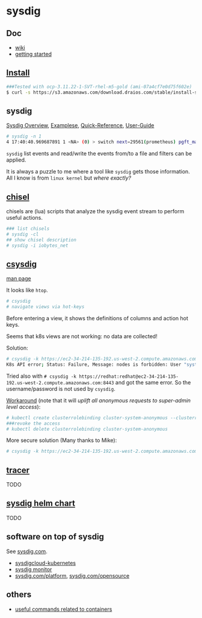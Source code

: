 # sysdig

## Doc

* [wiki](https://github.com/draios/sysdig/wiki)
* [getting started](https://github.com/draios/sysdig/wiki/Getting-Started)

## [Install](https://github.com/draios/sysdig/wiki/How-to-Install-Sysdig-for-Linux)

```bash
###Tested with ocp-3.11.22-1-SVT-rhel-m5-gold (ami-07a4cf7e0d75f602e)
$ curl -s https://s3.amazonaws.com/download.draios.com/stable/install-sysdig | sudo bash
```

## sysdig

[Sysdig Overview](https://github.com/draios/sysdig/wiki/Sysdig-Overview),
[Examplese](https://github.com/draios/sysdig/wiki/Sysdig-Examples),
[Quick-Reference](https://github.com/draios/sysdig/wiki/Sysdig-Quick-Reference-Guide#basic-command-list),
[User-Guide](https://github.com/draios/sysdig/wiki/Sysdig-User-Guide)

```bash
# sysdig -n 1
4 17:40:40.969687891 1 <NA> (0) > switch next=29561(prometheus) pgft_maj=0 pgft_min=0 vm_size=0 vm_rss=0 vm_swap=0 

```

`sysdig` list events and read/write the events from/to a file and filters can be applied.

It is always a puzzle to me where a tool like `sysdig` gets those information. All I know is
from `linux kernel` but _where exactly?_

## [chisel](https://github.com/draios/sysdig/wiki/Chisels-Overview)
chisels are (lua) scripts that analyze the sysdig event stream to perform useful actions. 


```bash
### list chisels
# sysdig -cl
## show chisel description
# sysdig -i iobytes_net

``` 

## [csysdig](https://github.com/draios/sysdig/wiki/Csysdig-Overview)

[man page](https://github.com/draios/sysdig/blob/dev/userspace/sysdig/man/csysdig.md)

It looks like `htop`.

```bash
# csysdig
# navigate views via hot-keys

```

Before entering a view, it shows the definitions of columns and action hot keys. 

Seems that k8s views are not working: no data are collected!

Solution:

```bash
# csysdig -k https://ec2-34-214-135-192.us-west-2.compute.amazonaws.com:8443
K8s API error; Status: Failure, Message: nodes is forbidden: User "system:anonymous" cannot list nodes at the cluster scope: no RBAC policy matched, Reason: Forbidden, Details: , Code: nodes is forbidden: User "system:anonymous" cannot list nodes at the cluster scope: no RBAC policy matched

```

Tried also with `# csysdig -k https://redhat:redhat@ec2-34-214-135-192.us-west-2.compute.amazonaws.com:8443`
and got the same error. So the username/password is not used by `csysdig`.


[Workaround](https://github.com/kubernetes-incubator/apiserver-builder/issues/225) (note that it will _uplift all anonymous requests to super-admin level access_):

```bash
# kubectl create clusterrolebinding cluster-system-anonymous --clusterrole=cluster-admin --user=system:anonymous
###revoke the access
# kubectl delete clusterrolebinding cluster-system-anonymous 
```

More secure solution (Many thanks to Mike):

```bash
# csysdig -k https://ec2-34-214-135-192.us-west-2.compute.amazonaws.com:8443 -K /etc/origin/master/admin.crt:/etc/origin/master/admin.key

```

## [tracer](https://github.com/draios/sysdig/wiki/Tracers)
TODO

## [sysdig helm chart](https://github.com/helm/charts/tree/master/stable/sysdig)
TODO

## software on top of sysdig

See [sysdig.com](https://sysdig.com/).

* [sysdigcloud-kubernetes](https://github.com/draios/sysdigcloud-kubernetes)
* [sysdig monitor](https://sysdig.com/products/monitor/)
* [sysdig.com/platform](https://sysdig.com/platform/), [sysdig.com/opensource](https://sysdig.com/opensource/)

## others

* [useful commands related to containers](https://github.com/draios/sysdig/wiki/Sysdig-Examples#containers)
